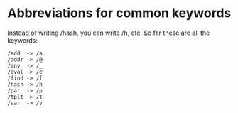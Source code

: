 # Abbreviations for common keywords

Instead of writing /hash, you can write /h, etc. So far these are all the keywords:

```
/add  -> /a
/addr -> /@
/any  -> /_
/eval -> /e
/find -> /f
/hash -> /h
/par  -> /p
/tplt -> /t
/var  -> /v
```
